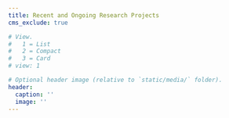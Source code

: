 ```yaml
---
title: Recent and Ongoing Research Projects
cms_exclude: true

# View.
#   1 = List
#   2 = Compact
#   3 = Card
# view: 1

# Optional header image (relative to `static/media/` folder).
header:
  caption: ''
  image: ''
---
```


